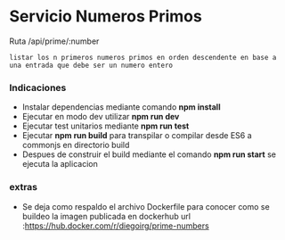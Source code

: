 # Servicio Numeros Primos

Ruta /api/prime/:number

    listar los n primeros numeros primos en orden descendente en base a una entrada que debe ser un numero entero

### Indicaciones 
- Instalar dependencias mediante comando **npm install**
- Ejecutar en modo dev utilizar **npm run dev**
- Ejecutar test unitarios mediante **npm run test**
- Ejecutar **npm run build** para transpilar o compilar desde ES6 a commonjs en directorio build
- Despues de construir el build mediante el comando **npm run start** se ejecuta la aplicacion

### extras
- Se deja como respaldo el archivo Dockerfile para conocer como se buildeo la imagen publicada en dockerhub url :https://hub.docker.com/r/diegoirg/prime-numbers